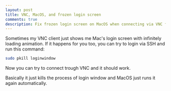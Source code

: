 ```yaml
---
layout: post
title: VNC, MacOS, and frozen login screen
comments: true
description: Fix frozen login screen on MacOS when connecting via VNC from Windows
---
```


Sometimes my VNC client just shows me Mac's login screen with infinitely 
loading animation. If it happens for you too, you can try to login via SSH and run this command:

```bash
sudo pkill loginwindow
```

Now you can try to connect trough VNC and it should work. 

Basically it just kills the process of login window and MacOS just runs it again automatically.
